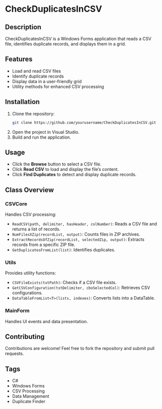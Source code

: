 # CheckDuplicatesInCSV

## Description
CheckDuplicatesInCSV is a Windows Forms application that reads a CSV file, identifies duplicate records, and displays them in a grid.

## Features
- Load and read CSV files
- Identify duplicate records
- Display data in a user-friendly grid
- Utility methods for enhanced CSV processing

## Installation
1. Clone the repository:
   ```sh
   git clone https://github.com/yourusername/CheckDuplicatesInCSV.git
   ```
2. Open the project in Visual Studio.
3. Build and run the application.

## Usage
- Click the **Browse** button to select a CSV file.
- Click **Read CSV** to load and display the file’s content.
- Click **Find Duplicates** to detect and display duplicate records.

## Class Overview
### CSVCore
Handles CSV processing:
- `ReadCSV(path, delimiter, hasHeader, colNumber)`: Reads a CSV file and returns a list of records.
- `NumFilesXZip(recordList, output)`: Counts files in ZIP archives.
- `ExtractRecordsOfZip(recordList, selectedZip, output)`: Extracts records from a specific ZIP file.
- `GetDuplicatesFromList(list)`: Identifies duplicates.

### Utils
Provides utility functions:
- `CSVFileExists(txtPath)`: Checks if a CSV file exists.
- `GetCSVConfiguration(txtDelimiter, cboSelectedCol)`: Retrieves CSV configurations.
- `DataTableFromList<T>(lists, indexes)`: Converts lists into a DataTable.

### MainForm
Handles UI events and data presentation.

## Contributing
Contributions are welcome! Feel free to fork the repository and submit pull requests.

## Tags
- C#
- Windows Forms
- CSV Processing
- Data Management
- Duplicate Finder
